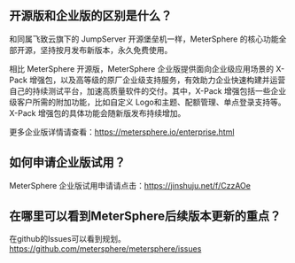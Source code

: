 ## 开源版和企业版的区别是什么？

和同属飞致云旗下的 JumpServer 开源堡垒机一样，MeterSphere 的核心功能全部开源，坚持按月发布新版本，永久免费使用。

相比 MeterSphere 开源版，MeterSphere 企业版提供面向企业级应用场景的 X-Pack 增强包，以及高等级的原厂企业级支持服务，有效助力企业快速构建并运营自己的持续测试平台，加速高质量软件的交付。其中，X-Pack 增强包括一些企业级客户所需的附加功能，比如自定义 Logo和主题、配额管理、单点登录支持等。X-Pack 增强包的具体功能会随新版发布持续增加。

更多企业版详情请查看：https://metersphere.io/enterprise.html

## 如何申请企业版试用？

MeterSphere 企业版试用申请请点击：https://jinshuju.net/f/CzzAOe

## 在哪里可以看到MeterSphere后续版本更新的重点？

在github的Issues可以看到规划。https://github.com/metersphere/metersphere/issues

